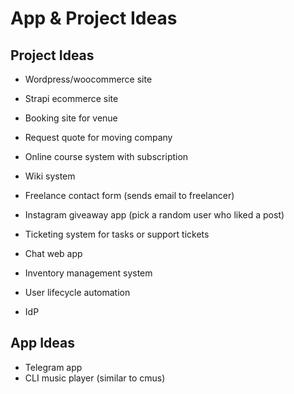 # App & Project Ideas

## Project Ideas
* Wordpress/woocommerce site
* Strapi ecommerce site

* Booking site for venue
* Request quote for moving company
* Online course system with subscription
* Wiki system
* Freelance contact form (sends email to freelancer)
* Instagram giveaway app (pick a random user who liked a post)
* Ticketing system for tasks or support tickets
* Chat web app
* Inventory management system
* User lifecycle automation
* IdP

## App Ideas
* Telegram app
* CLI music player (similar to cmus)
